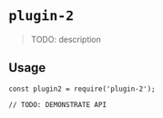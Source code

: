# `plugin-2`

> TODO: description

## Usage

```
const plugin2 = require('plugin-2');

// TODO: DEMONSTRATE API
```
